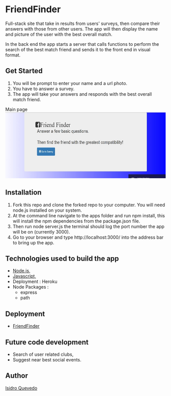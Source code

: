 # FriendFinder
Full-stack site that take in results from users' surveys, then compare their answers with those from other users. The app will then display the name and picture of the user with the best overall match.

In the back end the app starts a server that calls functions to perform the search of the best match friend and sends it to the front end in visual format.


## Get Started

1. You will be prompt to enter your name and a url photo.
2. You have to answer a survey.
3. The app will take your answers and responds with the best overall match friend.

Main page
![Main page](app/data/img/Main.jpg)

## Installation

1. Fork this repo and clone the forked repo to your computer. You will need node.js installed on your system.
2. At the command line navigate to the apps folder and run npm install, this will install the npm dependencies from the package.json file.
3. Then run node server.js the terminal should log the port number the app will be on (currently 3000).
4. Go to your browser and type http://localhost:3000/ into the address bar to bring up the app.

## Technologies used to build the app

   - [Node.js,](https://nodejs.org/en/)
   - [Javascript,](https://www.w3schools.com/js/default.asp)
   - Deployment : Heroku
   - Node Packages :
     - express
     - path

## Deployment

   - [FriendFinder](https://guarded-sands-81391.herokuapp.com/)

## Future code development

   - Search of user related clubs,
   - Suggest near best social events.

## Author

[Isidro Quevedo](https://iquevedom.github.io/My_Bio/)


